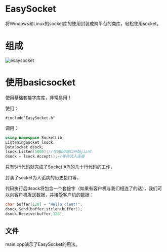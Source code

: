 # EasySocket

将Windows和Linux的socket库的使用封装成跨平台的类库，轻松使用socket。

# 组成

![esaysocket](http://ww1.sinaimg.cn/large/005HFdfGgy1frvzbsdhuuj30hv0jrdgg.jpg)

# 使用basicsocket

使用基础套接字库库，非常易用！

使用：

```
#include"EasySocket.h"
```

调用：

```c++
using namespace SocketLib;
ListeningSocket lsock;
DataSocket dsock;
lsock.Listen(5000);//在5000端口开始jiant
dsock = lsock.Accept();//等待流入连接
```

只有5行代码就完成了Socket API的几十行代码的工作，

封装了socket为人诟病的历史接口等，

代码执行后dsock将包含一个套接字（如果有客户机与我们相连了的话），我们可以向客户机发送数据，并接受客户机的数据：

```c++
char buffer[128] = "Hello clent!";
dsock.Send(buffer,strlen(buffer));
dsock.Receive(buffer,128);
```
## 文件

main.cpp演示了EasySocket的用法。